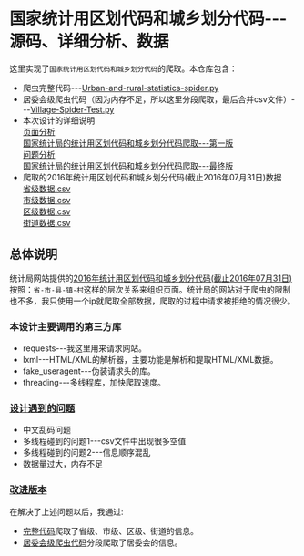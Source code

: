 # 国家统计用区划代码和城乡划分代码---源码、详细分析、数据

这里实现了`国家统计用区划代码和城乡划分代码`的爬取。本仓库包含：
- 爬虫完整代码---[Urban-and-rural-statistics-spider.py](https://github.com/dta0502/China-zoning-code-for-statistics-spider/blob/master/Urban-and-rural-statistics-spider.py)
- 居委会级爬虫代码（因为内存不足，所以这里分段爬取，最后合并csv文件）---[Village-Spider-Test.py](https://github.com/dta0502/China-zoning-code-for-statistics-spider/blob/master/Village-Spider-Test.py)
- 本次设计的详细说明\
    [页面分析](https://github.com/dta0502/China-zoning-code-for-statistics-spider/blob/master/docs/%E9%A1%B5%E9%9D%A2%E5%88%86%E6%9E%90.md)\
    [国家统计局的统计用区划代码和城乡划分代码爬取---第一版](https://github.com/dta0502/China-zoning-code-for-statistics-spider/blob/master/docs/%E7%AC%AC%E4%B8%80%E7%89%88.md)\
    [问题分析](https://github.com/dta0502/China-zoning-code-for-statistics-spider/blob/master/docs/%E9%97%AE%E9%A2%98%E5%88%86%E6%9E%90.md)\
    [国家统计局的统计用区划代码和城乡划分代码爬取---最终版](https://github.com/dta0502/China-zoning-code-for-statistics-spider/blob/master/docs/%E7%AC%AC%E4%BA%8C%E7%89%88%EF%BC%88%E6%9C%80%E7%BB%88%E7%89%88%EF%BC%89.md)
- 爬取的2016年统计用区划代码和城乡划分代码(截止2016年07月31日)数据\
    [省级数据.csv](https://github.com/dta0502/China-zoning-code-for-statistics-spider/blob/master/province.csv)\
    [市级数据.csv](https://github.com/dta0502/China-zoning-code-for-statistics-spider/blob/master/city.csv)\
    [区级数据.csv](https://github.com/dta0502/China-zoning-code-for-statistics-spider/blob/master/county.csv)\
    [街道数据.csv](https://github.com/dta0502/China-zoning-code-for-statistics-spider/blob/master/town.csv)


## 总体说明
统计局网站提供的[2016年统计用区划代码和城乡划分代码(截止2016年07月31日)](http://www.stats.gov.cn/tjsj/tjbz/tjyqhdmhcxhfdm/2016/index.html)按照：`省-市-县-镇-村`这样的层次关系来组织页面。统计局的网站对于爬虫的限制也不多，我只使用一个ip就爬取全部数据，爬取的过程中请求被拒绝的情况很少。

### 本设计主要调用的第三方库
- requests---我这里用来请求网站。
- lxml---HTML/XML的解析器，主要功能是解析和提取HTML/XML数据。
- fake_useragent---伪装请求头的库。
- threading---多线程库，加快爬取速度。

### [设计遇到的问题](https://github.com/dta0502/China-zoning-code-for-statistics-spider/blob/master/docs/%E9%97%AE%E9%A2%98%E5%88%86%E6%9E%90.md)
- 中文乱码问题
- 多线程碰到的问题1---csv文件中出现很多空值
- 多线程碰到的问题2---信息顺序混乱
- 数据量过大，内存不足

### [改进版本](https://github.com/dta0502/China-zoning-code-for-statistics-spider/blob/master/docs/%E7%AC%AC%E4%BA%8C%E7%89%88%EF%BC%88%E6%9C%80%E7%BB%88%E7%89%88%EF%BC%89.md)
在解决了上述问题以后，我通过:
- [完整代码](https://github.com/dta0502/China-zoning-code-for-statistics-spider/blob/master/Urban-and-rural-statistics-spider.py)爬取了省级、市级、区级、街道的信息。
- [居委会级爬虫代码](https://github.com/dta0502/China-zoning-code-for-statistics-spider/blob/master/Village-Spider-Test.py)分段爬取了居委会的信息。






